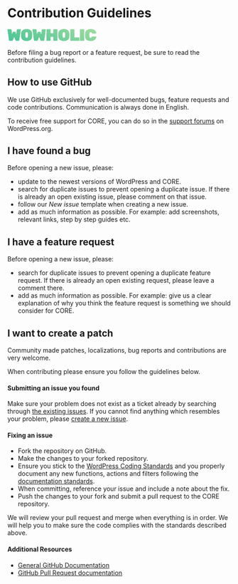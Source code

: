 # Contribution Guidelines

<img src="https://github.com/Wowholic/CORE/raw/master/.github/wow_logo_green.png" alt="Wowholic logo" width="200px">

Before filing a bug report or a feature request, be sure to read the contribution guidelines.

## How to use GitHub

We use GitHub exclusively for well-documented bugs, feature requests and code contributions. Communication is always done in English.

To receive free support for CORE, you can do so in the [support forums](https://wordpress.org/support/plugin/core) on WordPress.org.

## I have found a bug

Before opening a new issue, please:

- update to the newest versions of WordPress and CORE.
- search for duplicate issues to prevent opening a duplicate issue. If there is already an open existing issue, please comment on that issue.
- follow our _New issue_ template when creating a new issue.
- add as much information as possible. For example: add screenshots, relevant links, step by step guides etc.

## I have a feature request

Before opening a new issue, please:

- search for duplicate issues to prevent opening a duplicate feature request. If there is already an open existing request, please leave a comment there.
- add as much information as possible. For example: give us a clear explanation of why you think the feature request is something we should consider for CORE.

## I want to create a patch

Community made patches, localizations, bug reports and contributions are very welcome.

When contributing please ensure you follow the guidelines below.

#### Submitting an issue you found

Make sure your problem does not exist as a ticket already by searching through [the existing issues](https://github.com/Wowholic/CORE/issues). If you cannot find anything which resembles your problem, please [create a new issue](https://github.com/Wowholic/CORE/issues/new).

#### Fixing an issue

- Fork the repository on GitHub.
- Make the changes to your forked repository.
- Ensure you stick to the [WordPress Coding Standards](https://make.wordpress.org/core/handbook/best-practices/coding-standards/) and you properly document any new functions, actions and filters following the [documentation standards](https://make.wordpress.org/core/handbook/best-practices/inline-documentation-standards/php/).
- When committing, reference your issue and include a note about the fix.
- Push the changes to your fork and submit a pull request to the CORE repository.

We will review your pull request and merge when everything is in order. We will help you to make sure the code complies with the standards described above.

#### Additional Resources

- [General GitHub Documentation](https://help.github.com/)
- [GitHub Pull Request documentation](https://help.github.com/send-pull-requests/)
